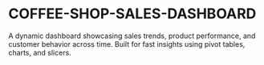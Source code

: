 # COFFEE-SHOP-SALES-DASHBOARD
A dynamic dashboard showcasing sales trends, product performance, and customer behavior across time. Built for fast insights using pivot tables, charts, and slicers.
